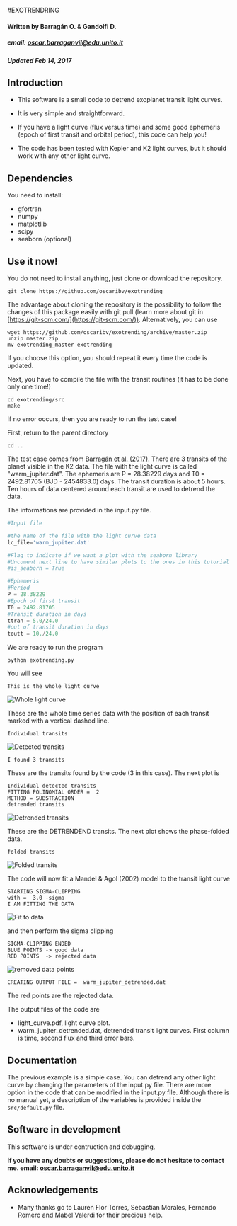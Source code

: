 #EXOTRENDRING
#### Written by Barragán O. & Gandolfi D.
##### email: oscar.barraganvil@edu.unito.it
##### Updated Feb 14, 2017

## Introduction

* This software is a small code to detrend exoplanet transit light curves.

* It is very simple and straightforward.

* If you have a light curve (flux versus time) and some good ephemeris (epoch of first
transit and orbital period), this code can help you!

* The code has been tested with Kepler and K2 light curves, but it should work
 with any other light curve.


## Dependencies

You need to install:
* gfortran
* numpy
* matplotlib
* scipy
* seaborn (optional)

## Use it now!

You do not need to install anything, just clone or download the repository.

```
git clone https://github.com/oscaribv/exotrending
```

The advantage about cloning the repository is the possibility to follow the changes of this package easily with git pull (learn more about git
in [https://git-scm.com/](https://git-scm.com/)).
Alternatively, you can use


```
wget https://github.com/oscaribv/exotrending/archive/master.zip
unzip master.zip
mv exotrending_master exotrending
```

If you choose this option, you should repeat it every time the code is updated.

Next, you have to compile the file with the transit routines (it has to be done
 only one time!)

```
cd exotrending/src
make
```
If no error occurs, then you are ready to run the test case!

First, return to the parent directory
```
cd ..
```
The test case comes from [Barragán et al. (2017)](https://arxiv.org/abs/1702.00691).
There are 3 transits of the planet visible in the K2 data. The file with the light curve is called
"warm_jupiter.dat". The ephemeris are
P = 28.38229 days and T0 = 2492.81705 (BJD - 2454833.0) days.
The transit duration is about 5 hours. Ten hours of data centered around
each transit are used to detrend the data.

The informations are provided in the input.py file.

```Python
#Input file

#the name of the file with the light curve data
lc_file='warm_jupiter.dat'

#Flag to indicate if we want a plot with the seaborn library
#Uncoment next line to have similar plots to the ones in this tutorial
#is_seaborn = True

#Ephemeris
#Period
P = 28.38229
#Epoch of first transit
T0 = 2492.81705
#Transit duration in days
ttran = 5.0/24.0
#out of transit duration in days
toutt = 10./24.0
```

We are ready to run the program

```
python exotrending.py
```
You will see

` This is the whole light curve `

![Whole light curve](images/f1.png)

These are the whole time series data with the position of each
 transit marked with a vertical dashed line.

` Individual transits `

![Detected transits](images/f2.png)

`I found 3 transits`

These are the transits found by the code (3 in this case). The next plot is

```
Individual detected transits
FITTING POLINOMIAL ORDER =  2
METHOD = SUBSTRACTION
detrended transits
```

![Detrended transits](images/f3.png)

These are the DETRENDEND transits. The next plot shows the
phase-folded data.

` folded transits `

![Folded transits](images/f4.png)

The code will now fit a Mandel & Agol (2002) model to the transit light curve

```
STARTING SIGMA-CLIPPING
with =  3.0 -sigma
I AM FITTING THE DATA
```

![Fit to data](images/f5.png)

and then perform the sigma clipping

```
SIGMA-CLIPPING ENDED
BLUE POINTS -> good data
RED POINTS  -> rejected data
```

![removed data points](images/f6.png)

```
CREATING OUTPUT FILE =  warm_jupiter_detrended.dat
```

The red points are the rejected data.

 The output files of the code are
* light_curve.pdf, light curve plot.
* warm_jupiter_detrended.dat, detrended transit light curves. First column is time,
second flux and third error bars.

## Documentation

The previous example is a simple case.
You can detrend any other light curve by changing the parameters of the input.py
file. There are more option in the code
that can be modified in the input.py file. Although there is no manual yet,
 a description of the variables is provided inside the `src/default.py` file.


## Software in development

This software is under contruction and debugging.

**If you have any doubts or suggestions, please do not hesitate to contact me.
email: oscar.barraganvil@edu.unito.it**

## Acknowledgements
* Many thanks go to Lauren Flor Torres, Sebastian Morales, Fernando Romero and Mabel Valerdi
for their precious help.
